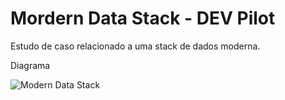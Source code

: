 # Mordern Data Stack - DEV Pilot

Estudo de caso relacionado a uma stack de dados moderna.

Diagrama

![Modern Data Stack](https://github.com/diegobarbosaa/ModernDataStack/assets/42698260/af1239db-1bab-442a-a231-af3bcebdc1d1)

